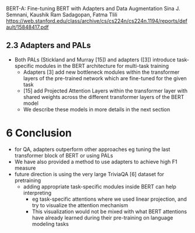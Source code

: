 BERT-A: Fine-tuning BERT with Adapters and Data Augmentation
Sina J. Semnani, Kaushik Ram Sadagopan, Fatma Tlili
https://web.stanford.edu/class/archive/cs/cs224n/cs224n.1194/reports/default/15848417.pdf

## 2.3 Adapters and PALs

* Both PALs (Stickland and Murray [15]) and adapters ([3]) introduce
  task-specific modules in the BERT architecture for multi-task training
  * Adapters [3] add new bottleneck modules within the transformer layers of
    the pre-trained network which are fine-tuned for the given task
  * [15] add Projected Attention Layers within the transformer layer with
    shared weights across the different transformer layers of the BERT model
  * We describe these models in more details in the next section

# 6 Conclusion

* for QA, adapters outperform other approaches
  eg tuning the last transformer block of BERT or using PALs
* We have also provided a method to use adapters to achieve high F1 measure
* future direction is using the very large TriviaQA [6] dataset for pretraining
  * adding appropriate task-specific modules inside BERT can help interpreting
    * eg task-specific attentions where we used linear projection, and try to
      visualize the attention mechanism
    * This visualization would not be mixed with what BERT attentions have
      already learned during their pre-training on language modeling tasks
